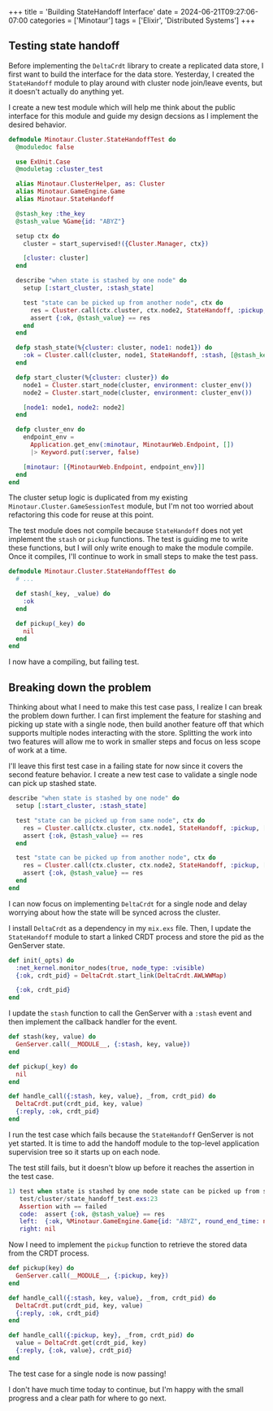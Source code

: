 +++
title = 'Building StateHandoff Interface'
date = 2024-06-21T09:27:06-07:00
categories = ['Minotaur']
tags = ['Elixir', 'Distributed Systems']
+++

## Testing state handoff
Before implementing the `DeltaCrdt` library to create a replicated data store, I first want to build the interface for the data store.
Yesterday, I created the `StateHandoff` module to play around with cluster node join/leave events, but it doesn't actually do anything yet.

I create a new test module which will help me think about the public interface for this module and guide my design decsions as I implement the desired behavior.
```ex {linenos=true}
defmodule Minotaur.Cluster.StateHandoffTest do
  @moduledoc false

  use ExUnit.Case
  @moduletag :cluster_test

  alias Minotaur.ClusterHelper, as: Cluster
  alias Minotaur.GameEngine.Game
  alias Minotaur.StateHandoff

  @stash_key :the_key
  @stash_value %Game{id: "ABYZ"}

  setup ctx do
    cluster = start_supervised!({Cluster.Manager, ctx})

    [cluster: cluster]
  end

  describe "when state is stashed by one node" do
    setup [:start_cluster, :stash_state]

    test "state can be picked up from another node", ctx do
      res = Cluster.call(ctx.cluster, ctx.node2, StateHandoff, :pickup, [@stash_key])
      assert {:ok, @stash_value} == res
    end
  end

  defp stash_state(%{cluster: cluster, node1: node1}) do
    :ok = Cluster.call(cluster, node1, StateHandoff, :stash, [@stash_key, @stash_value])
  end

  defp start_cluster(%{cluster: cluster}) do
    node1 = Cluster.start_node(cluster, environment: cluster_env())
    node2 = Cluster.start_node(cluster, environment: cluster_env())

    [node1: node1, node2: node2]
  end

  defp cluster_env do
    endpoint_env =
      Application.get_env(:minotaur, MinotaurWeb.Endpoint, [])
      |> Keyword.put(:server, false)

    [minotaur: [{MinotaurWeb.Endpoint, endpoint_env}]]
  end
end
```

The cluster setup logic is duplicated from my existing `Minotaur.Cluster.GameSessionTest` module, but I'm not too worried about refactoring this code for reuse at this point.

The test module does not compile because `StateHandoff` does not yet implement the `stash` or `pickup` functions.
The test is guiding me to write these functions, but I will only write enough to make the module compile.
Once it compiles, I'll continue to work in small steps to make the test pass.
```ex
defmodule Minotaur.Cluster.StateHandoffTest do
  # ...

  def stash(_key, _value) do
    :ok
  end

  def pickup(_key) do
    nil
  end  
end
```

I now have a compiling, but failing test.

## Breaking down the problem

Thinking about what I need to make this test case pass, I realize I can break the problem down further.
I can first implement the feature for stashing and picking up state with a single node, then build another feature off that which supports multiple nodes interacting with the store.
Splitting the work into two features will allow me to work in smaller steps and focus on less scope of work at a time.

I'll leave this first test case in a failing state for now since it covers the second feature behavior.
I create a new test case to validate a single node can pick up stashed state.
```ex {linenos=true,hl_lines=["4-7"],linenostart=20}
describe "when state is stashed by one node" do
  setup [:start_cluster, :stash_state]

  test "state can be picked up from same node", ctx do
    res = Cluster.call(ctx.cluster, ctx.node1, StateHandoff, :pickup, [@stash_key])
    assert {:ok, @stash_value} == res
  end

  test "state can be picked up from another node", ctx do
    res = Cluster.call(ctx.cluster, ctx.node2, StateHandoff, :pickup, [@stash_key])
    assert {:ok, @stash_value} == res
  end
end
```

I can now focus on implementing `DeltaCrdt` for a single node and delay worrying about how the state will be synced across the cluster.

I install `DeltaCrdt` as a dependency in my `mix.exs` file.
Then, I update the `StateHandoff` module to start a linked CRDT process and store the pid as the GenServer state.
```ex {linenos=true,linenostart=14,hl_lines=["3-5"]}
def init(_opts) do
  :net_kernel.monitor_nodes(true, node_type: :visible)
  {:ok, crdt_pid} = DeltaCrdt.start_link(DeltaCrdt.AWLWWMap)

  {:ok, crdt_pid}
end
```

I update the `stash` function to call the GenServer with a `:stash` event and then implement the callback handler for the event.
```ex {linenos=true,linenostart=21,hl_lines=["1-3","9-12"]}
def stash(key, value) do
  GenServer.call(__MODULE__, {:stash, key, value})
end

def pickup(_key) do
  nil
end

def handle_call({:stash, key, value}, _from, crdt_pid) do
  DeltaCrdt.put(crdt_pid, key, value)
  {:reply, :ok, crdt_pid}
end
```

I run the test case which fails because the `StateHandoff` GenServer is not yet started.
It is time to add the handoff module to the top-level application supervision tree so it starts up on each node.

The test still fails, but it doesn't blow up before it reaches the assertion in the test case.
```ex
1) test when state is stashed by one node state can be picked up from same node (Minotaur.Cluster.StateHandoffTest)
   test/cluster/state_handoff_test.exs:23
   Assertion with == failed
   code:  assert {:ok, @stash_value} == res
   left:  {:ok, %Minotaur.GameEngine.Game{id: "ABYZ", round_end_time: nil, world: nil, players: nil, registered_actions: %{}, round: 1}}
   right: nil
```

Now I need to implement the `pickup` function to retrieve the stored data from the CRDT process.
```ex {linenos=true,linenostart=25,hl_lines=["1-3","10-13"]}
def pickup(key) do
  GenServer.call(__MODULE__, {:pickup, key})
end

def handle_call({:stash, key, value}, _from, crdt_pid) do
  DeltaCrdt.put(crdt_pid, key, value)
  {:reply, :ok, crdt_pid}
end

def handle_call({:pickup, key}, _from, crdt_pid) do
  value = DeltaCrdt.get(crdt_pid, key)
  {:reply, {:ok, value}, crdt_pid}
end
```

The test case for a single node is now passing!

I don't have much time today to continue, but I'm happy with the small progress and a clear path for where to go next.

